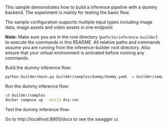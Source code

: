 This sample demonstrates how to build a inference pipeline with a dummy backend. The experiment is mainly for testing the basic flow.

The sample configuration supports multiple input types including image data, image assets and video assets in one endpoint

**Note:** Make sure you are in the root directory (`path/to/inference-builder`) to execute the commands in this README. All relative paths and commands assume you are running from the inference-builder root directory. Also ensure that your virtual environment is activated before running any commands.

Build the dummy inference flow:

```bash
python builder/main.py builder/samples/dummy/dummy.yaml -a builder/samples/dummy/openapi.yaml -c builder/samples/dummy/processors.py -o builder/samples/dummy  --server-type fastapi -t
```
Run the dummy inference flow:

```bash
cd builder/samples
docker compose up --build dry-run
```
Test the dummy inference flow:

Go to http://localhost:8800/docs to see the swagger ui.






